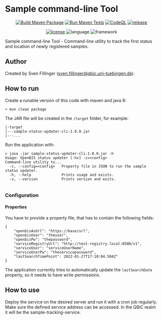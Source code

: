 # Sample command-line Tool
<div align="center">

[![Build Maven Package](https://github.com/qbicsoftware/sample-status-updater-cli/actions/workflows/build_package.yml/badge.svg)](https://github.com/qbicsoftware/sample-status-updater-cli/actions/workflows/build_package.yml)
[![Run Maven Tests](https://github.com/qbicsoftware/sample-status-updater-cli/actions/workflows/run_tests.yml/badge.svg)](https://github.com/qbicsoftware/sample-status-updater-cli/actions/workflows/run_tests.yml)
[![CodeQL](https://github.com/qbicsoftware/sample-status-updater-cli/actions/workflows/codeql-analysis.yml/badge.svg)](https://github.com/qbicsoftware/sample-status-updater-cli/actions/workflows/codeql-analysis.yml)
[![release](https://img.shields.io/github/v/release/qbicsoftware/sample-status-updater-cli?include_prereleases)](https://github.com/qbicsoftware/sample-status-updater-cli/releases)

[![license](https://img.shields.io/github/license/qbicsoftware/sample-status-updater-cli)](https://github.com/qbicsoftware/sample-status-updater-cli/blob/main/LICENSE)
![language](https://img.shields.io/badge/language-java-blue.svg)
![framework](https://img.shields.io/badge/language-groovy-blue.svg)
</div>

Sample command-line Tool - Command-line utility to track the first status and location of newly registered samples.

## Author
Created by Sven Fillinger (sven.fillinger@qbic.uni-tuebingen.de).

## How to run

Create a runable version of this code with maven and java 8:

```
> mvn clean package

```

The JAR file will be created in the ``/target`` folder, for example:

```
|-target
|---sample-status-updater-cli-1.0.0.jar
|---...
```

Run the application with:

```
> java -jar sample-status-updater-cli-1.0.0.jar -h
Usage: OpenBIS status updater [-hv] -c=<config>
Command-line utility to...
  -c, --config=<config>   Property file in JSON to run the sample status updater.
  -h, --help              Prints usage and exists.
  -v, --version           Prints version and exits.


```
### Configuration

#### Properties

You have to provide a property file, that has to contain the following fields:

```
{
    "openbisAsUrl": "https://base/url",
    "openbisUser": "theuser",
    "openbisPw": "thepassword", 
    "serviceRegistryUrl": "http://test-registry.local:8500/v1",
    "serviceUser": "serviceUserName",
    "serviceUserPw": "theservicepassword",
    "lastSearchTimePoint": 2022-01-27T17:10:04.504Z"
}
```

The application currently tries to automatically update the `lastSearchDate` property, so it needs to have write permissions. 

## How to use

Deploy the service on the desired server and run it with a cron job regularly. 
Make sure the defined service address can be accessed. In the QBiC realm it will be the sample-tracking-service.